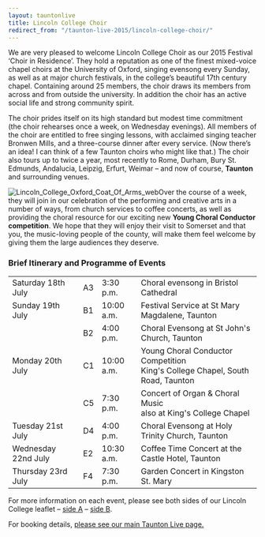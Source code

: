 ```yaml
---
layout: tauntonlive
title: Lincoln College Choir
redirect_from: "/taunton-live-2015/lincoln-college-choir/"
---
```


<p>We are very pleased to welcome Lincoln College Choir as our 2015 Festival ‘Choir in Residence’. They hold a reputation as one of the finest mixed-voice chapel choirs at the University of Oxford, singing evensong every Sunday, as well as at major church festivals, in the college&#8217;s beautiful 17th century chapel. Containing around 25 members, the choir draws its members from across and from outside the university. In addition the choir has an active social life and strong community spirit.</p>
<p>The choir prides itself on its high standard but modest time commitment (the choir rehearses once a week, on Wednesday evenings). All members of the choir are entitled to free singing lessons, with acclaimed singing teacher Bronwen Mills, and a three-course dinner after every service. (Now there’s an idea! I can think of a few Taunton choirs who might like that.) The choir also tours up to twice a year, most recently to Rome, Durham, Bury St. Edmunds, Andalucia, Leipzig, Erfurt, Weimar – and now of course, <strong>Taunton </strong>and surrounding venues.</p>
<p><img src="http://www.tauntonfestival.org.uk/wp-content/uploads/2015/05/Lincoln_College_Oxford_Coat_Of_Arms_web.png" alt="Lincoln_College_Oxford_Coat_Of_Arms_web" class="alignright size-full wp-image-1340" />Over the course of a week, they will join in our celebration of the performing and creative arts in a number of ways, from church services to coffee concerts, as well as providing the choral resource for our exciting new <strong>Young Choral Conductor competition</strong>. We hope that they will enjoy their visit to Somerset and that you, the music-loving people of the county, will make them feel welcome by giving them the large audiences they deserve.</p>
<h3>Brief Itinerary and Programme of Events</h3>
<div class="table-responsive"><table  style="width:100%; "  class="easy-table easy-table-default " border="0">
<tbody>
<tr><td >Saturday 18th July</td>
<td >A3</td>
<td >3:30 p.m.</td>
<td >Choral evensong in Bristol Cathedral</td>
</tr>

<tr><td >Sunday 19th July</td>
<td >B1</td>
<td >10:00 a.m.</td>
<td >Festival Service at St Mary Magdalene, Taunton</td>
</tr>

<tr><td ></td>
<td >B2</td>
<td >4:00 p.m.</td>
<td >Choral Evensong at St John's Church, Taunton</td>
</tr>

<tr><td >Monday 20th July</td>
<td >C1</td>
<td >10:00 a.m.</td>
<td >Young Choral Conductor Competition<br />King's College Chapel, South Road, Taunton</td>
</tr>

<tr><td ></td>
<td >C5</td>
<td >7:30 p.m.</td>
<td >Concert of Organ &#038; Choral Music <br />also at King's College Chapel</td>
</tr>

<tr><td >Tuesday 21st July</td>
<td >D4</td>
<td >4:00 p.m.</td>
<td >Choral Evensong at Holy Trinity Church, Taunton</td>
</tr>

<tr><td >Wednesday 22nd July</td>
<td >E2</td>
<td >10:30 a.m.</td>
<td >Coffee Time Concert at the Castle Hotel, Taunton</td>
</tr>

<tr><td >Thursday 23rd July</td>
<td >F4</td>
<td >7:30 p.m.</td>
<td >Garden Concert in Kingston St. Mary</td>
</tr>
</tbody></table></div>
<p>For more information on each event, please see both sides of our Lincoln College leaflet &#8211; <a href="http://www.tauntonfestival.org.uk/wp-content/uploads/2015/05/Lincoln_College_Flyer_Inside.pdf" onclick="_gaq.push(['_trackEvent','download','http://www.tauntonfestival.org.uk/wp-content/uploads/2015/05/Lincoln_College_Flyer_Inside.pdf']);" >side A</a> &#8211; <a href="http://www.tauntonfestival.org.uk/wp-content/uploads/2015/05/Lincoln_College_Flyer_Outside.pdf" onclick="_gaq.push(['_trackEvent','download','http://www.tauntonfestival.org.uk/wp-content/uploads/2015/05/Lincoln_College_Flyer_Outside.pdf']);" >side B</a>.</p>
<p>For booking details, <a href="http://www.tauntonfestival.org.uk/taunton-live-2015/">please see our main Taunton Live page.</a></p>